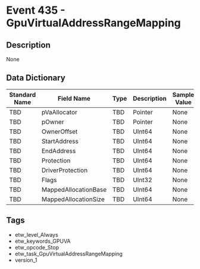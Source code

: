 # Event 435 - GpuVirtualAddressRangeMapping

## Description
None

## Data Dictionary
|Standard Name|Field Name|Type|Description|Sample Value|
|---|---|---|---|---|
|TBD|pVaAllocator|TBD|Pointer|None|None|
|TBD|pOwner|TBD|Pointer|None|None|
|TBD|OwnerOffset|TBD|UInt64|None|None|
|TBD|StartAddress|TBD|UInt64|None|None|
|TBD|EndAddress|TBD|UInt64|None|None|
|TBD|Protection|TBD|UInt64|None|None|
|TBD|DriverProtection|TBD|UInt64|None|None|
|TBD|Flags|TBD|UInt32|None|None|
|TBD|MappedAllocationBase|TBD|UInt64|None|None|
|TBD|MappedAllocationSize|TBD|UInt64|None|None|

## Tags
* etw_level_Always
* etw_keywords_GPUVA
* etw_opcode_Stop
* etw_task_GpuVirtualAddressRangeMapping
* version_1